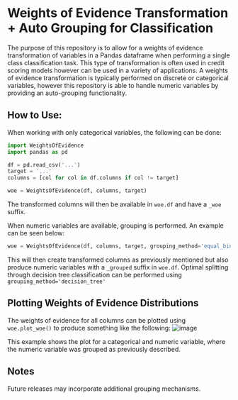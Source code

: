 # Weights of Evidence Transformation + Auto Grouping for Classification 

The purpose of this repository is to allow for a weights of evidence transformation of variables in a Pandas dataframe when performing a single class classification task. This type of transformation is often used in credit scoring models however can be used in a variety of applications. A weights of evidence transformation is typically performed on discrete or categorical variables, however this repository is able to handle numeric variables by providing an auto-grouping functionality.

## How to Use:
When working with only categorical variables, the following can be done:
```python
import WeightsOfEvidence
import pandas as pd

df = pd.read_csv('...')
target = '...'
columns = [col for col in df.columns if col != target]

woe = WeightsOfEvidence(df, columns, target)
```
The transformed columns will then be available in ```woe.df``` and have a ```_woe``` suffix.

When numeric variables are available, grouping is performed. An example can be seen below:
```python
woe = WeightsOfEvidence(df, columns, target, grouping_method='equal_bins')
```
This will then create transformed columns as previously mentioned but also produce numeric variables with a ```_grouped``` suffix in ```woe.df```. 
Optimal splitting through decision tree classification can be performed using ```grouping_method='decision_tree'```

## Plotting Weights of Evidence Distributions
The weights of evidence for all columns can be plotted using ```woe.plot_woe()``` to produce something like the following:
![image](https://github.com/VassMorozov/Weights-of-Evidence/assets/28609388/8b59bbc9-437a-4e12-9f4f-d68e631c1b79)

This example shows the plot for a categorical and numeric variable, where the numeric variable was grouped as previously described.

## Notes
Future releases may incorporate additional grouping mechanisms.
